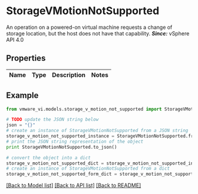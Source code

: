 # StorageVMotionNotSupported

An operation on a powered-on virtual machine requests a change of storage location, but the host does not have that capability.  ***Since:*** vSphere API 4.0 

## Properties
Name | Type | Description | Notes
------------ | ------------- | ------------- | -------------

## Example

```python
from vmware_vi.models.storage_v_motion_not_supported import StorageVMotionNotSupported

# TODO update the JSON string below
json = "{}"
# create an instance of StorageVMotionNotSupported from a JSON string
storage_v_motion_not_supported_instance = StorageVMotionNotSupported.from_json(json)
# print the JSON string representation of the object
print StorageVMotionNotSupported.to_json()

# convert the object into a dict
storage_v_motion_not_supported_dict = storage_v_motion_not_supported_instance.to_dict()
# create an instance of StorageVMotionNotSupported from a dict
storage_v_motion_not_supported_form_dict = storage_v_motion_not_supported.from_dict(storage_v_motion_not_supported_dict)
```
[[Back to Model list]](../README.md#documentation-for-models) [[Back to API list]](../README.md#documentation-for-api-endpoints) [[Back to README]](../README.md)


